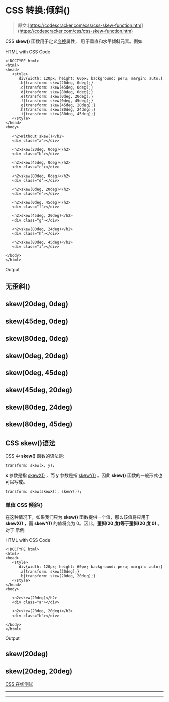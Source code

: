 # CSS 转换:倾斜()

> 原文:[https://codescracker.com/css/css-skew-function.htm](https://codescracker.com/css/css-skew-function.htm)

CSS **skew()** 函数用于定义[变换](/css/css-transform.htm)属性， 用于垂直和水平倾斜元素。例如:

HTML with CSS Code

```
<!DOCTYPE html>
<html>
<head>
   <style>
      div{width: 120px; height: 60px; background: peru; margin: auto;}
      .b{transform: skew(20deg, 0deg);}
      .c{transform: skew(45deg, 0deg);}
      .d{transform: skew(80deg, 0deg);}
      .e{transform: skew(0deg, 20deg);}
      .f{transform: skew(0deg, 45deg);}
      .g{transform: skew(45deg, 20deg);}
      .h{transform: skew(80deg, 24deg);}
      .i{transform: skew(80deg, 45deg);}
   </style>
</head>
<body>

   <h2>Without skew()</h2>
   <div class="a"></div>

   <h2>skew(20deg, 0deg)</h2>
   <div class="b"></div>

   <h2>skew(45deg, 0deg)</h2>
   <div class="c"></div>

   <h2>skew(80deg, 0deg)</h2>
   <div class="d"></div>

   <h2>skew(0deg, 20deg)</h2>
   <div class="e"></div>

   <h2>skew(0deg, 45deg)</h2>
   <div class="f"></div>

   <h2>skew(45deg, 20deg)</h2>
   <div class="g"></div>

   <h2>skew(80deg, 24deg)</h2>
   <div class="h"></div>

   <h2>skew(80deg, 45deg)</h2>
   <div class="i"></div>

</body>
</html>
```

Output

## 无歪斜()

## skew(20deg, 0deg)

## skew(45deg, 0deg)

## skew(80deg, 0deg)

## skew(0deg, 20deg)

## skew(0deg, 45deg)

## skew(45deg, 20deg)

## skew(80deg, 24deg)

## skew(80deg, 45deg)

## CSS skew()语法

CSS 中 **skew()** 函数的语法是:

```
transform: skew(x, y);
```

**x** 参数是指 [skewX()](/css/css-skewx-function.htm) ，而 **y** 参数是指 [skewY()](/css/css-skewy-function.htm) 。因此 **skew()** 函数的一般形式也可以写成。

```
transform: skew(skewX(), skewY());
```

### 单值 CSS 倾斜()

在这种情况下，如果我们只为 **skew()** 函数提供一个值，那么该值将应用于 **skewX()** ，而 **skewY()** 的值将变为 0。因此，**歪斜(20 度)**等于**歪斜(20 度 0)** 。对于 示例:

HTML with CSS Code

```
<!DOCTYPE html>
<html>
<head>
   <style>
      div{width: 120px; height: 60px; background: peru; margin: auto;}
      .a{transform: skew(20deg);}
      .b{transform: skew(20deg, 20deg);}
   </style>
</head>
<body>

   <h2>skew(20deg)</h2>
   <div class="a"></div>

   <h2>skew(20deg, 20deg)</h2>
   <div class="b"></div>

</body>
</html>
```

Output

## skew(20deg)

## skew(20deg, 20deg)

[CSS 在线测试](/exam/showtest.php?subid=5)

* * *

* * *
